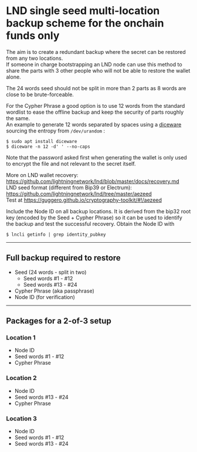 # LND single seed multi-location backup scheme for the onchain funds only

The aim is to create a redundant backup where the secret can be restored from any two locations.  
If someone in charge bootstrapping an LND node can use this method to share the parts with 3 other people who will not be able to restore the wallet alone.

The 24 words seed should not be split in more than 2 parts as 8 words are close to be brute-forceable.

For the Cypher Phrase a good option is to use 12 words from the standard wordlist to ease the offline backup and keep the security of parts roughly the same.  
An example to generate 12 words separated by spaces using a [diceware](https://github.com/ulif/diceware#diceware) sourcing the entropy from  `/dev/urandom` :
```
$ sudo apt install diceware
$ diceware -n 12 -d' ' --no-caps
```
Note that the password asked first when generating the wallet is only used to encrypt the file and not relevant to the secret itself.

More on LND wallet recovery: <https://github.com/lightningnetwork/lnd/blob/master/docs/recovery.md>  
LND seed format (different from Bip39 or Electrum): <https://github.com/lightningnetwork/lnd/tree/master/aezeed>  
Test at https://guggero.github.io/cryptography-toolkit/#!/aezeed  

Include the Node ID on all backup locations. It is derived from the bip32 root key (encoded by the Seed + Cypher Phrase) so it can be used to identify the backup and test the successful recovery.
Obtain the Node ID with
```
$ lncli getinfo | grep identity_pubkey
```

---
## Full backup required to restore
* Seed (24 words - split in two)
  * Seed words #1 - #12
  * Seed words #13 - #24
* Cypher Phrase (aka passphrase)
* Node ID (for verification)
---
## Packages for a 2-of-3 setup
### Location 1
* Node ID
* Seed words #1 - #12
* Cypher Phrase

### Location 2
* Node ID
* Seed words #13 - #24
* Cypher Phrase

### Location 3
* Node ID
* Seed words #1 - #12
* Seed words #13 - #24
